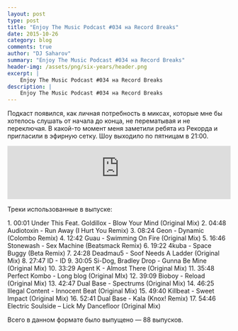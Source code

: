 ```yaml
---
layout: post
type: post
title: "Enjoy The Music Podcast #034 на Record Breaks"
date: 2015-10-26
category: blog
comments: true
author: "DJ Saharov"
summary: "Enjoy The Music Podcast #034 на Record Breaks"
header-img: /assets/png/six-years/header.png
excerpt: |
    Enjoy The Music Podcast #034 на Record Breaks
description: |
    Enjoy The Music Podcast #034 на Record Breaks
---
```


<p>
<span class="firstcharacter">П</span>одкаст появился, как личная потребность в миксах, которые мне бы хотелось слушать от начала до конца, не перематывая и не переключая. В какой-то момент меня заметили ребята из Рекорда и пригласили в эфирную сетку. Шоу выходило по пятницам в 21:00.
</p>

<iframe width="100%" height="120" src="https://player-widget.mixcloud.com/widget/iframe/?hide_cover=1&feed=%2Fdjsaharovofficial%2Fenjoy-the-music-podcast-034%2F" frameborder="0" allow="encrypted-media; fullscreen; autoplay; idle-detection; speaker-selection; web-share;" ></iframe>

<p>Треки использованные в выпуске:</p>
1. 00:01 Under This Feat. Goldillox - Blow Your Mind (Original Mix)
2. 04:48 Audiotoxin - Run Away (I Hurt You Remix)
3. 08:24 Geon - Dynamic (Colombo Remix)
4. 12:42 Guau - Swimming On Fire (Original Mix)
5. 16:46 Stonewash - Sex Machine (Beatsmack Remix)
6. 19:22 4kuba - Space Buggy (Beta Remix)
7. 24:28 Deadmau5 - Soof Needs A Ladder (Original Mix)
8. 27:47 ID - ID
9. 30:05 Si-Dog, Bradley Drop - Gunna Be Mine (Original Mix)
10. 33:29 Agent K - Almost There (Original Mix)
11. 35:48 Perfect Kombo - Long blog (Original MIx)
12. 39:09 Bioboy - Reload (Original Mix)
13. 42:47 Dual Base - Spectrums (Original Mix)
14. 46:25 Illegal Content - Innocent Beat (Original Mix)
15. 49:40 Killbeat - Sweet Impact (Original Mix)
16. 52:41 Dual Base - Kala (Knox! Remix)
17. 54:46 Electric Soulside – Lick My Dancefloor (Original Mix)

<p>Всего в данном формате было выпущено &mdash; 88 выпусков.</p>